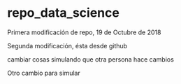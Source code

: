 # repo_data_science

Primera modificación de repo, 19 de Octubre de 2018

Segunda modificación, ésta desde github

cambiar cosas simulando que otra persona hace cambios

Otro cambio para simular
